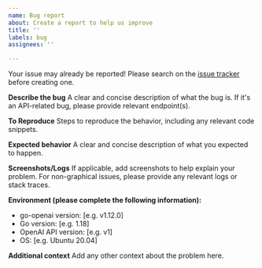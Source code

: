 ```yaml
---
name: Bug report
about: Create a report to help us improve
title: ''
labels: bug
assignees: ''

---
```


Your issue may already be reported!
Please search on the [issue tracker](https://code.byted.org/newcony/go-openai/issues) before creating one.

**Describe the bug**
A clear and concise description of what the bug is. If it's an API-related bug, please provide relevant endpoint(s).

**To Reproduce**
Steps to reproduce the behavior, including any relevant code snippets.

**Expected behavior**
A clear and concise description of what you expected to happen.

**Screenshots/Logs**
If applicable, add screenshots to help explain your problem. For non-graphical issues, please provide any relevant logs or stack traces.

**Environment (please complete the following information):**
 - go-openai version: [e.g. v1.12.0]
 - Go version: [e.g. 1.18]
 - OpenAI API version: [e.g. v1]
 - OS: [e.g. Ubuntu 20.04]

**Additional context**
Add any other context about the problem here.
